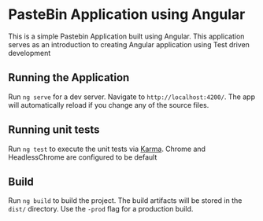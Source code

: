 # PasteBin Application using Angular

This is a simple Pastebin Application built using Angular. This application serves as an introduction to creating Angular application using Test driven development

## Running the Application

Run `ng serve` for a dev server. Navigate to `http://localhost:4200/`. The app will automatically reload if you change any of the source files.

## Running unit tests

Run `ng test` to execute the unit tests via [Karma](https://karma-runner.github.io). Chrome and HeadlessChrome are configured to be default

## Build

Run `ng build` to build the project. The build artifacts will be stored in the `dist/` directory. Use the `-prod` flag for a production build.

